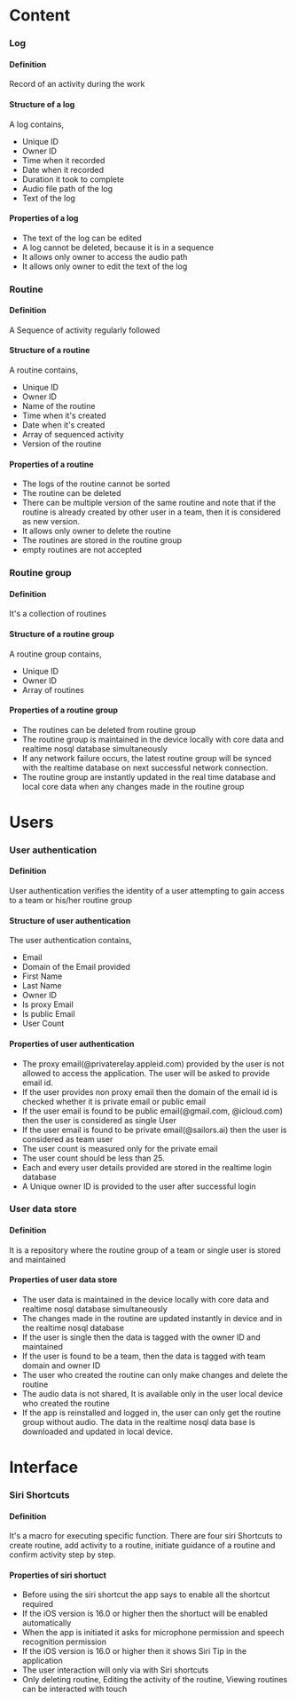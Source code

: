 # Content

### Log

#### Definition
Record of an activity during the work

#### Structure of a log
A log contains,
- Unique ID
- Owner ID
- Time when it recorded
- Date when it recorded
- Duration it took to complete
- Audio file path of the log
- Text of the log

#### Properties of a log
- The text of the log can be edited
- A log cannot be deleted, because it is in a sequence
- It allows only owner to access the audio path
- It allows only owner to edit the text of the log

### Routine

#### Definition
A Sequence of activity regularly followed

#### Structure of a routine
A routine contains,
- Unique ID
- Owner ID
- Name of the routine
- Time when it's created
- Date when it's created
- Array of sequenced activity
- Version of the routine

#### Properties of a routine
- The logs of the routine cannot be sorted
- The routine can be deleted
- There can be multiple version of the same routine and note that if the routine is already created by other user in a team, then it is considered as new version.
- It allows only owner to delete the routine
- The routines are stored in the routine group
- empty routines are not accepted

### Routine group

#### Definition
It's a collection of routines

#### Structure of a routine group
A routine group contains,
- Unique ID
- Owner ID
- Array of routines

#### Properties of a routine group
- The routines can be deleted from routine group
- The routine group is maintained in the device locally with core data and realtime nosql database simultaneously
- If any network failure occurs, the latest routine group will be synced with the realtime database on next successful network connection.
- The routine group are instantly updated in the real time database and local core data when any changes made in the routine group

# Users

### User authentication

#### Definition
User authentication verifies the identity of a user attempting to gain access to a team or his/her routine group

#### Structure of user authentication
The user authentication contains,
- Email
- Domain of the Email provided
- First Name
- Last Name
- Owner ID
- Is proxy Email
- Is public Email
- User Count

#### Properties of user authentication
- The proxy email(@privaterelay.appleid.com) provided by the user is not allowed to access the application.  The user will be asked to provide email id.
- If the user provides non proxy email then the domain of the email id is checked whether it is private email or public email
- If the user email is found to be public email(@gmail.com, @icloud.com) then the user is considered as single User
- If the user email is found to be private email(@sailors.ai) then the user is considered as team user
- The user count is measured only for the private email
- The user count should be less than 25.
- Each and every user details provided are stored in the realtime login database
- A Unique owner ID is provided to the user after successful login

### User data store

#### Definition
It is a repository where the routine group of a team or single user is stored and maintained

#### Properties of user data store
- The user data is maintained in the device locally with core data and realtime nosql database simultaneously
- The changes made in the routine are updated instantly in device and in the realtime nosql database
- If the user is single then the data is tagged with the owner ID and maintained
- If the user is found to be a team, then the data is tagged with team domain and owner ID
- The user who created the routine can only make changes and delete the routine
- The audio data is not shared, It is available only in the user local device who created the routine
- If the app is reinstalled and logged in, the user can only get the routine group without audio.  The data in the realtime nosql data base is downloaded and updated in local device.

# Interface

### Siri Shortcuts

#### Definition
It's a macro for executing specific function.  There are four siri Shortcuts to create routine, add activity to a routine, initiate guidance of a routine and confirm activity step by step.

#### Properties of siri shortuct
- Before using the siri shortcut the app says to enable all the shortcut required
- If the iOS version is 16.0 or higher then the shortuct will be enabled automatically
- When the app is initiated it asks for microphone permission and speech recognition permission
- If the iOS version is 16.0 or higher then it shows Siri Tip in the application
- The user interaction will only via with Siri shortcuts
- Only deleting routine, Editing the activity of the routine, Viewing routines can be interacted with touch
